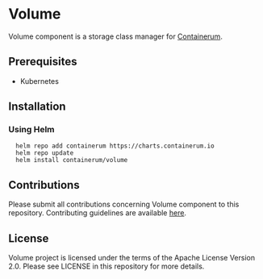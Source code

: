 # Volume
Volume component is a storage class manager for [Containerum](https://github.com/containerum/containerum).

## Prerequisites
* Kubernetes

## Installation

### Using Helm

```
  helm repo add containerum https://charts.containerum.io
  helm repo update
  helm install containerum/volume
```

## Contributions
Please submit all contributions concerning Volume component to this repository. Contributing guidelines are available [here](https://github.com/containerum/containerum/blob/master/CONTRIBUTING.md).

## License
Volume project is licensed under the terms of the Apache License Version 2.0. Please see LICENSE in this repository for more details.

